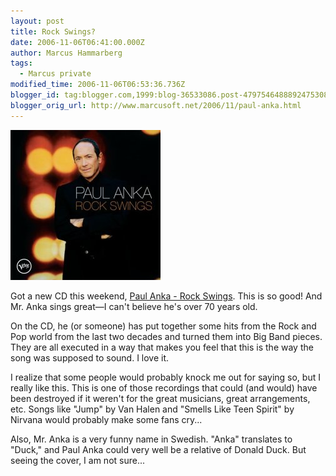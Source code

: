 ```yaml
---
layout: post
title: Rock Swings?
date: 2006-11-06T06:41:00.000Z
author: Marcus Hammarberg
tags:
  - Marcus private
modified_time: 2006-11-06T06:53:36.736Z
blogger_id: tag:blogger.com,1999:blog-36533086.post-4797546488892475308
blogger_orig_url: http://www.marcusoft.net/2006/11/paul-anka.html
---
```


![Rock Swings Album Cover](/img/rockswings.jpg)

Got a new CD this weekend, [Paul Anka - Rock Swings](http://www.amazon.com/Rock-Swings-Paul-Anka/dp/B0009A1BXG). This is so good! And Mr. Anka sings great—I can't believe he's over 70 years old.

On the CD, he (or someone) has put together some hits from the Rock and Pop world from the last two decades and turned them into Big Band pieces. They are all executed in a way that makes you feel that this is the way the song was supposed to sound. I love it.

I realize that some people would probably knock me out for saying so, but I really like this. This is one of those recordings that could (and would) have been destroyed if it weren't for the great musicians, great arrangements, etc. Songs like "Jump" by Van Halen and "Smells Like Teen Spirit" by Nirvana would probably make some fans cry...

Also, Mr. Anka is a very funny name in Swedish. "Anka" translates to "Duck," and Paul Anka could very well be a relative of Donald Duck. But seeing the cover, I am not sure...
